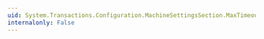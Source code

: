 ```yaml
---
uid: System.Transactions.Configuration.MachineSettingsSection.MaxTimeout
internalonly: False
---
```

